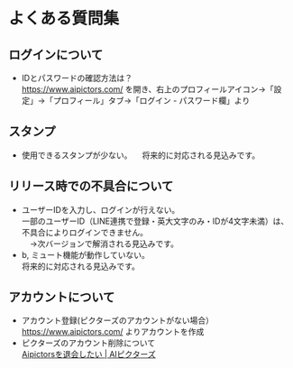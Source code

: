 # よくある質問集

## ログインについて
- IDとパスワードの確認方法は？  
 https://www.aipictors.com/ を開き、右上のプロフィールアイコン→「設定」→「プロフィール」タブ→「ログイン - パスワード欄」より

## スタンプ
- 使用できるスタンプが少ない。
　将来的に対応される見込みです。

## リリース時での不具合について  
 - ユーザーIDを入力し、ログインが行えない。  
  一部のユーザーID（LINE連携で登録・英大文字のみ・IDが4文字未満）は、不具合によりログインできません。  
  　→次バージョンで解消される見込みです。
- b, ミュート機能が動作していない。  
  将来的に対応される見込みです。

## アカウントについて  
 - アカウント登録(ピクターズのアカウントがない場合）  
  https://www.aipictors.com/ よりアカウントを作成  
 - ピクターズのアカウント削除について  
  [Aipictorsを退会したい | AIピクターズ](https://www.aipictors.com/help/withdrawal/)  
　   
